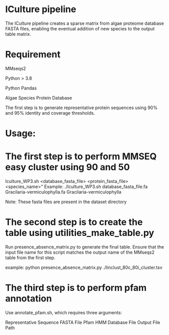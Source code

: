 # ICulture pipeline
The ICulture pipeline creates a sparse matrix from algae proteome database FASTA files, enabling the eventual addition of new species to the output table matrix.

# Requirement

MMseqs2 

Python > 3.8

Python Pandas 

Algae Species Protein Database

The first step is to generate representative protein sequences using 90% and 95% identity and coverage thresholds.

# Usage: 

# The first step is to perform MMSEQ easy cluster using 90 and 50
Iculture_WP3.sh <database_fasta_file> <protein_fasta_file> <species_name>"
Example: ./Iculture_WP3.sh database_fasta_file.fa Gracilaria-vermiculophylla.fa Gracilaria-vermiculophylla

Note: These fasta files are present in the dataset directory

# The second step is to create the table using utilities_make_table.py

Run presence_absence_matrix.py to generate the final table. Ensure that the input file name for this script matches the output name of the MMseqs2 table from the first step.


example: python presence_absence_matrix.py ./linclust_80c_80i_cluster.tsv


# The third step is to perform pfam annotation

Use annotate_pfam.sh, which requires three arguments:

Representative Sequence FASTA File
Pfam HMM Database File
Output File Path






